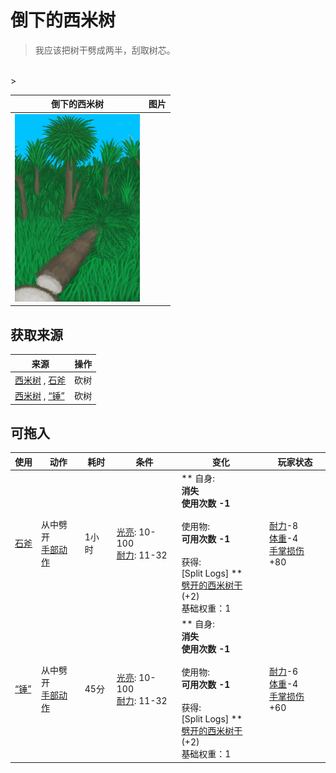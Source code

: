 # 倒下的西米树  
> 我应该把树干劈成两半，刮取树芯。  
<br>  
>   
  
  倒下的西米树  |   图片   
 ----  |  ----:   
   |  <img decoding="async" src="Sprite/SagoPalmFelled.png" href="a.md" style="max-width:300px;max-height:300px;">   
  
## 获取来源  
来源  |  操作  
----  |  ----  
[西米树](SagoPalm.md) , [石斧](StoneAxe.md)  |  砍树  
[西米树](SagoPalm.md) , [“锤”](tag_Axe.md)  |  砍树  
## 可拖入  
使用  |  动作  |  耗时  |  条件  |  变化  |  玩家状态  
----  |  ----  |  ----  |  ----  |  ----  |  ----  
[石斧](StoneAxe.md)  |  从中劈开<br>[手部动作](HandAction.md)  |  1小时  |  [光亮](Light.md): 10-100<br>[耐力](Stamina.md): 11-32  |  ** 自身: **<br>消失<br>使用次数  -1<br><br>** 使用物: **<br>可用次数  -1<br><br>** 获得: **<br>** [Split Logs] **<br>  [劈开的西米树干](SagoSplitLog.md)(+2)<br>基础权重：1<br>  |  [耐力](Stamina.md)-8<br>[体重](Weight.md)-4<br>[手掌损伤](HandDamage.md)+80  
[“锤”](tag_Axe.md)  |  从中劈开<br>[手部动作](HandAction.md)  |  45分  |  [光亮](Light.md): 10-100<br>[耐力](Stamina.md): 11-32  |  ** 自身: **<br>消失<br>使用次数  -1<br><br>** 使用物: **<br>可用次数  -1<br><br>** 获得: **<br>** [Split Logs] **<br>  [劈开的西米树干](SagoSplitLog.md)(+2)<br>基础权重：1<br>  |  [耐力](Stamina.md)-6<br>[体重](Weight.md)-4<br>[手掌损伤](HandDamage.md)+60  
